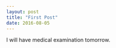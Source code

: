 ```yaml
---
layout: post
title: "First Post"
date: 2016-08-05
---
```



I will have medical examination tomorrow.
